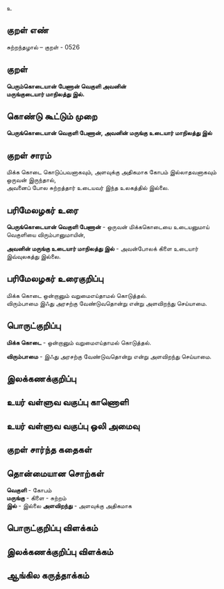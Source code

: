 உ

## குறள் எண் 

சுற்றந்தழால் – குறள் - 0526  

## குறள் 

**பெரும்கொடையான் பேணான் வெகுளி அவனின்  
மருங்குடையார் மாநிலத்து இல்.**

## கொண்டு கூட்டும் முறை

**பெருங்கொடையான் வெகுளி பேணான், அவனின் மருங்கு உடையார் மாநிலத்து இல்**  

## குறள் சாரம் 

மிக்க கொடை கொடுப்பவனாகவும், அளவுக்கு அதிகமாக கோபம் இல்லாதவனாகவும் ஒருவன் இருந்தால்,  
அவனைப் போல சுற்றத்தார் உடையவர் இந்த உலகத்தில் இல்லை.  

## பரிமேலழகர் உரை

**பெருங்கொடையான் வெகுளி பேணான்** - ஒருவன் மிக்ககொடையை உடையனுமாய் வெகுளியை விரும்பானுமாயின்,  

**அவனின் மருங்கு உடையார் மாநிலத்து இல்** - அவன்போலக் கிளை உடையார் இவ்வுலகத்து இல்லை.  

## பரிமேலழகர் உரைகுறிப்பு   

மிக்க கொடை ஒன்றானும் வறுமைஎய்தாமல் கொடுத்தல்.  
விரும்பாமை இஃது அரசற்கு வேண்டுவதொன்று என்று அளவிறந்து செய்யாமை.   

## பொருட்குறிப்பு 

**மிக்க கொடை** -  ஒன்றானும் வறுமைஎய்தாமல் கொடுத்தல்.  

**விரும்பாமை** -  இஃது அரசற்கு வேண்டுவதொன்று என்று அளவிறந்து செய்யாமை.    

## இலக்கணக்குறிப்பு  


## உயர் வள்ளுவ வகுப்பு காணொளி


## உயர் வள்ளுவ வகுப்பு ஒலி அமைவு 

 
## குறள் சார்ந்த கதைகள் 


## தொன்மையான சொற்கள்

**வெகுளி** - கோபம்   
**மருங்கு** - கிளை - சுற்றம்   
**இல்** - இல்லை 
**அளவிறந்து** - அளவுக்கு அதிகமாக   

## பொருட்குறிப்பு விளக்கம்


## இலக்கணக்குறிப்பு விளக்கம்


## ஆங்கில கருத்தாக்கம் 


